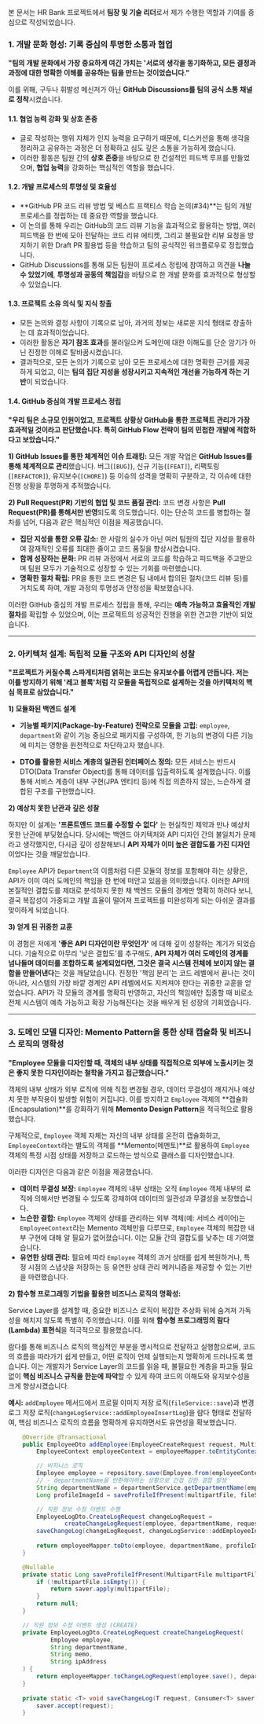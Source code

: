 본 문서는 HR Bank 프로젝트에서 **팀장 및 기술 리더**로서 제가 수행한 역할과 기여를 중심으로 작성되었습니다.

### **1. 개발 문화 형성: 기록 중심의 투명한 소통과 협업**

**"팀의 개발 문화에서 가장 중요하게 여긴 가치는 '서로의 생각을 동기화하고, 모든 결정과 과정에 대한 명확한 이해를 공유하는 팀을 만드는 것이었습니다."**

이를 위해, 구두나 휘발성 메신저가 아닌 **GitHub Discussions를 팀의 공식 소통 채널로 정착**시켰습니다.

#### **1.1. 협업 능력 강화 및 상호 존중**
*   글로 작성하는 행위 자체가 인지 능력을 요구하기 때문에, 디스커션을 통해 생각을 정리하고 공유하는 과정은 더 정확하고 심도 깊은 소통을 가능하게 했습니다.
*   이러한 활동은 팀원 간의 **상호 존중**을 바탕으로 한 건설적인 피드백 루프를 만들었으며, **협업 능력**을 강화하는 핵심적인 역할을 했습니다.

#### **1.2. 개발 프로세스의 투명성 및 효율성**
*   **GitHub PR 코드 리뷰 방법 및 베스트 프랙티스 학습 논의(#34)**는 팀의 개발 프로세스를 정립하는 데 중요한 역할을 했습니다.
*   이 논의를 통해 우리는 GitHub의 코드 리뷰 기능을 효과적으로 활용하는 방법, 여러 피드백을 한 번에 모아 전달하는 코드 리뷰 에티켓, 그리고 불필요한 리뷰 요청을 방지하기 위한 Draft PR 활용법 등을 학습하고 팀의 공식적인 워크플로우로 정립했습니다.
*   GitHub Discussions를 통해 모든 팀원이 프로세스 정립에 참여하고 의견을 **나눌 수 있었기에**, **투명성과 공동의 책임감**을 바탕으로 한 개발 문화를 효과적으로 형성할 수 있었습니다.

#### **1.3. 프로젝트 소유 의식 및 지식 창출**
*   모든 논의와 결정 사항이 기록으로 남아, 과거의 정보는 새로운 지식 형태로 창출하는 데 효과적이었습니다.
*   이러한 활동은 **자기 참조 효과**를 불러일으켜 도메인에 대한 이해도를 단순 암기가 아닌 진정한 이해로 탈바꿈시켰습니다.
*   결과적으로, 모든 논의가 기록으로 남아 모든 프로세스에 대한 명확한 근거를 제공하게 되었고, 이는 **팀의 집단 지성을 성장시키고 지속적인 개선을 가능하게 하는 기반**이 되었습니다.

#### **1.4. GitHub 중심의 개발 프로세스 정립**

**"우리 팀은 소규모 인원이었고, 프로젝트 상황상 GitHub을 통한 프로젝트 관리가 가장 효과적일 것이라고 판단했습니다. 특히 GitHub Flow 전략이 팀의 민첩한 개발에 적합하다고 보았습니다."**

**1) GitHub Issues를 통한 체계적인 이슈 트래킹:**
모든 개발 작업은 **GitHub Issues를 통해 체계적으로 관리**했습니다. 버그(`[BUG]`), 신규 기능(`[FEAT]`), 리팩토링(`[REFACTOR]`), 유지보수(`[CHORE]`) 등 이슈의 성격을 명확히 구분하고, 각 이슈에 대한 진행 상황을 투명하게 추적했습니다.

**2) Pull Request(PR) 기반의 협업 및 코드 품질 관리:**
코드 변경 사항은 **Pull Request(PR)를 통해서만 반영**되도록 의도했습니다. 이는 단순히 코드를 병합하는 절차를 넘어, 다음과 같은 핵심적인 이점을 제공했습니다.

*   **집단 지성을 통한 오류 감소:** 한 사람의 실수가 아닌 여러 팀원의 집단 지성을 활용하여 잠재적인 오류를 최대한 줄이고 코드 품질을 향상시켰습니다.
*   **함께 성장하는 문화:** PR 리뷰 과정에서 서로의 코드를 학습하고 피드백을 주고받으며 팀원 모두가 기술적으로 성장할 수 있는 기회를 마련했습니다.
*   **명확한 절차 확립:** PR을 통한 코드 변경은 팀 내에서 합의된 절차(코드 리뷰 등)를 거치도록 하여, 개발 과정의 투명성과 안정성을 확보했습니다.

이러한 GitHub 중심의 개발 프로세스 정립을 통해, 우리는 **예측 가능하고 효율적인 개발 절차**를 확립할 수 있었으며, 이는 프로젝트의 성공적인 진행을 위한 견고한 기반이 되었습니다.

---

### **2. 아키텍처 설계: 독립적 모듈 구조와 API 디자인의 성찰**

**"프로젝트가 커질수록 스파게티처럼 얽히는 코드는 유지보수를 어렵게 만듭니다. 저는 이를 방지하기 위해 '레고 블록'처럼 각 모듈을 독립적으로 설계하는 것을 아키텍처의 핵심 목표로 삼았습니다."**

**1) 모듈화된 백엔드 설계**

-   **기능별 패키지(Package-by-Feature) 전략으로 모듈을 고립:**
    `employee`, `department`와 같이 기능 중심으로 패키지를 구성하여, 한 기능의 변경이 다른 기능에 미치는 영향을 원천적으로 차단하고자 했습니다.

-   **DTO를 활용한 서비스 계층의 일관된 인터페이스 정의:**
    모든 서비스는 반드시 DTO(Data Transfer Object)를 통해 데이터를 입출력하도록 설계했습니다. 이를 통해 서비스 계층이 내부 구현(JPA 엔티티 등)에 직접 의존하지 않는, 느슨하게 결합된 구조를 구현했습니다.

**2) 예상치 못한 난관과 깊은 성찰**

하지만 이 설계는 **'프론트엔드 코드를 수정할 수 없다'** 는 현실적인 제약과 만나 예상치 못한 난관에 부딪혔습니다. 당시에는 백엔드 아키텍처와 API 디자인 간의 불일치가 문제라고 생각했지만, 다시금 깊이 성찰해보니 **API 자체가 이미 높은 결합도를 가진 디자인**이었다는 것을 깨달았습니다.

`Employee` API가 `Department`의 이름처럼 다른 모듈의 정보를 포함해야 하는 상황은, API가 이미 여러 도메인의 책임을 한 번에 떠안고 있음을 의미했습니다. 이러한 API의 본질적인 결합도를 제대로 분석하지 못한 채 백엔드 모듈의 경계만 명확히 하려다 보니, 결국 복잡성이 가중되고 개발 효율이 떨어져 프로젝트를 미완성하게 되는 아쉬운 결과를 맞이하게 되었습니다.

**3) 얻게 된 귀중한 교훈**

이 경험은 저에게 **'좋은 API 디자인이란 무엇인가'** 에 대해 깊이 성찰하는 계기가 되었습니다. 기술적으로 아무리 '낮은 결합도'를 추구해도, **API 자체가 여러 도메인의 경계를 넘나들며 데이터를 조합하도록 설계되었다면, 그것은 결국 시스템 전체에 보이지 않는 결합을 만들어낸다**는 것을 깨달았습니다. 진정한 '책임 분리'는 코드 레벨에서 끝나는 것이 아니라, 시스템의 가장 바깥 경계인 API 레벨에서도 지켜져야 한다는 귀중한 교훈을 얻었습니다. API가 각 모듈의 경계를 명확히 반영하고, 자신의 책임에만 집중할 때 비로소 전체 시스템이 예측 가능하고 확장 가능해진다는 것을 배우게 된 성장의 기회였습니다.

---

### **3. 도메인 모델 디자인: Memento Pattern을 통한 상태 캡슐화 및 비즈니스 로직의 명확성**

**"Employee 모듈을 디자인할 때, 객체의 내부 상태를 직접적으로 외부에 노출시키는 것은 좋지 못한 디자인이라는 철학을 가지고 접근했습니다."**

객체의 내부 상태가 외부 로직에 의해 직접 변경될 경우, 데이터 무결성이 깨지거나 예상치 못한 부작용이 발생할 위험이 커집니다. 이를 방지하고 `Employee` 객체의 **캡슐화(Encapsulation)**를 강화하기 위해 **Memento Design Pattern**을 적극적으로 활용했습니다.

구체적으로, `Employee` 객체 자체는 자신의 내부 상태를 온전히 캡슐화하고, `EmployeeContext`라는 별도의 객체를 **Memento(메멘토)**로 활용하여 `Employee` 객체의 특정 시점 상태를 저장하고 로드하는 방식으로 클래스를 디자인했습니다.

이러한 디자인은 다음과 같은 이점을 제공했습니다.

*   **데이터 무결성 보장:** `Employee` 객체의 내부 상태는 오직 `Employee` 객체 내부의 로직에 의해서만 변경될 수 있도록 강제하여 데이터의 일관성과 무결성을 보장했습니다.
*   **느슨한 결합:** `Employee` 객체의 상태를 관리하는 외부 객체(예: 서비스 레이어)는 `EmployeeContext`라는 Memento 객체만을 다루므로, `Employee` 객체의 복잡한 내부 구현에 대해 알 필요가 없어졌습니다. 이는 모듈 간의 결합도를 낮추는 데 기여했습니다.
*   **유연한 상태 관리:** 필요에 따라 `Employee` 객체의 과거 상태를 쉽게 복원하거나, 특정 시점의 스냅샷을 저장하는 등 유연한 상태 관리 메커니즘을 제공할 수 있는 기반을 마련했습니다.

**2) 함수형 프로그래밍 기법을 활용한 비즈니스 로직의 명확성:**

Service Layer를 설계할 때, 중요한 비즈니스 로직이 복잡한 추상화 뒤에 숨겨져 가독성을 해치지 않도록 특별히 주의했습니다. 이를 위해 **함수형 프로그래밍의 람다(Lambda) 표현식**을 적극적으로 활용했습니다.

람다를 통해 비즈니스 로직의 핵심적인 부분을 명시적으로 전달하고 실행함으로써, 코드의 흐름을 따라가기 쉽게 만들고, 어떤 로직이 언제 실행되는지 명확하게 드러나도록 했습니다. 이는 개발자가 Service Layer의 코드를 읽을 때, 불필요한 계층을 파고들 필요 없이 **핵심 비즈니스 규칙을 한눈에 파악**할 수 있게 하여 코드의 이해도와 유지보수성을 크게 향상시켰습니다.

**예시:** `addEmployee` 메서드에서 프로필 이미지 저장 로직(`fileService::save`)과 변경 로그 저장 로직(`changeLogService::addEmployeeInsertLog`)을 람다 형태로 전달하여, 핵심 비즈니스 로직의 흐름을 명확하게 유지하면서도 유연성을 확보했습니다.

```java
    @Override @Transactional
    public EmployeeDto addEmployee(EmployeeCreateRequest request, MultipartFile multipartFile, String ipAddress) {
        EmployeeContext employeeContext = employeeMapper.toEntityContext(request);

        // 비지니스 로직
        Employee employee = repository.save(Employee.from(employeeContext));
        // - departmentName을 반환해야하는 상황으로 간접 강한 결합 발생
        String departmentName = departmentService.getDepartmentName(employee.getDepartmentId());
        Long profileImageId = saveProfileIfPresent(multipartFile, fileService::save);

        // 직원 정보 수정 이벤트 수행
        EmployeeLogDto.CreateLogRequest changeLogRequest =
                createChangeLogRequest(employee, departmentName, request.memo(), ipAddress);
        saveChangeLog(changeLogRequest, changeLogService::addEmployeeInsertLog);
        
        return employeeMapper.toDto(employee, departmentName, profileImageId);
    }

    @Nullable
    private static Long saveProfileIfPresent(MultipartFile multipartFile, Function<MultipartFile, Long> saver) {
        if (!multipartFile.isEmpty()) {
            return saver.apply(multipartFile);
        }
        return null;
    }

    // 직원 정보 수정 이벤트 생성 (CREATE)
    private EmployeeLogDto.CreateLogRequest createChangeLogRequest(
            Employee employee,
            String departmentName,
            String memo,
            String ipAddress
    ) {
        return employeeMapper.toChangeLogRequest(employee.save(), departmentName, memo, ipAddress);
    }
    
    private static <T> void saveChangeLog(T request, Consumer<T> saver) {
        saver.accept(request);
    }
```
